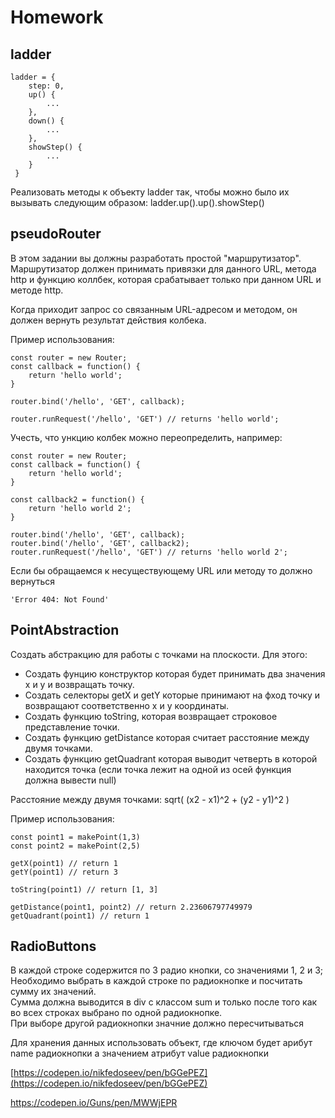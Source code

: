 # Homework

## ladder
```
ladder = {
	step: 0,
	up() {
		...
	},
	down() {
		...
	},
	showStep() {
		...
	}
 }
 ```
Реализовать методы к объекту ladder так, чтобы можно было их вызывать следующим образом:
ladder.up().up().showStep()


## pseudoRouter

В этом задании вы должны разработать простой "маршрутизатор".  
Маршрутизатор должен принимать привязки для данного URL, метода http и функцию коллбек, которая срабатывает только при данном URL и методe http.  

Когда приходит запрос со связанным URL-адресом и методом, он должен вернуть результат действия колбека.  

Пример использования:
```
const router = new Router;
const callback = function() {
	return 'hello world';
}

router.bind('/hello', 'GET', callback);

router.runRequest('/hello', 'GET') // returns 'hello world';
```

Учесть, что ункцию колбек можно переопределить, например:
```
const router = new Router;
const callback = function() {
	return 'hello world';
}

const callback2 = function() {
	return 'hello world 2';
}

router.bind('/hello', 'GET', callback);
router.bind('/hello', 'GET', callback2);
router.runRequest('/hello', 'GET') // returns 'hello world 2';
```

Если бы обращаемся к несуществующему URL или методу то должно вернуться   

```
'Error 404: Not Found'
```

## PointAbstraction 

Создать абстракцию для работы с точками на плоскости.
Для этого:
- Создать фунцию конструктор которая будет принимать два значения x и y и возвращать точку.
- Создать селекторы getX и getY которые принимают на фход точку и возвращают соответственно x и у координаты.
- Создать функцию toString, которая возвращает строковое представление точки.
- Создать функцию getDistance которая считает расстояние между двумя точками.
- Создать функцию getQuadrant которая выводит четверть в которой находится точка (eсли точка лежит на одной из осей функция должна вывести null)

Расстояние между двумя точками:
sqrt( (x2 - x1)^2 + (y2 - y1)^2 )

Пример использования:
```
const point1 = makePoint(1,3)
const point2 = makePoint(2,5)

getX(point1) // return 1
getY(point1) // return 3

toString(point1) // return [1, 3]

getDistance(point1, point2) // return 2.23606797749979
getQuadrant(point1) // return 1
```

## RadioButtons
В каждой строке содержится по 3 радио кнопки, со значениями 1, 2 и 3;  
Необходимо выбрать в каждой строке по радиокнопке и посчитать сумму их значений.  
Сумма должна выводится в div c классом sum и только после того как во всех строках выбрано по одной радиокнопке.  
При выборе другой радиокнопки значние должно пересчитываться  

Для хранения данных использовать объект, где ключом будет арибут name радиокнопки а значением атрибут value радиокнопки  

[https://codepen.io/nikfedoseev/pen/bGGePEZ](https://codepen.io/nikfedoseev/pen/bGGePEZ)


https://codepen.io/Guns/pen/MWWjEPR